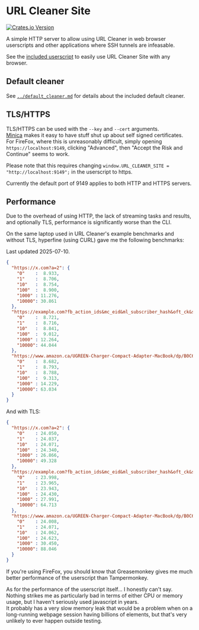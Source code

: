 # URL Cleaner Site

[![Crates.io Version](https://img.shields.io/crates/v/url-cleaner-site)](https://crates.io/crates/url-cleaner-site/)

A simple HTTP server to allow using URL Cleaner in web browser userscripts and other applications where SSH tunnels are infeasable.

See the [included userscript](url-cleaner-site.js) to easily use URL Cleaner Site with any browser.

## Default cleaner

See [`../default_cleaner.md`](../default_cleaner.md) for details about the included default cleaner.

## TLS/HTTPS

TLS/HTTPS can be used with the `--key` and `--cert` arguments.  
[Minica](https://github.com/jsha/minica) makes it easy to have stuff shut up about self signed certificates.  
For FireFox, where this is unreasonably difficult, simply opening `https://localhost:9149`, clicking "Advanced", then "Accept the Risk and Continue" seems to work.

Please note that this requires changing `window.URL_CLEANER_SITE = "http://localhost:9149";` in the userscript to https.

Currently the default port of 9149 applies to both HTTP and HTTPS servers.

## Performance

Due to the overhead of using HTTP, the lack of streaming tasks and results, and optionally TLS, performance is significantly worse than the CLI.

On the same laptop used in URL Cleaner's example benchmarks and without TLS, hyperfine (using CURL) gave me the following benchmarks:

Last updated 2025-07-10.

```Json
{
  "https://x.com?a=2": {
    "0"    :  8.933,
    "1"    :  8.706,
    "10"   :  8.754,
    "100"  :  8.900,
    "1000" : 11.276,
    "10000": 30.861
  },
  "https://example.com?fb_action_ids&mc_eid&ml_subscriber_hash&oft_ck&s_cid&unicorn_click_id": {
    "0"    :  8.721,
    "1"    :  8.716,
    "10"   :  8.841,
    "100"  :  9.012,
    "1000" : 12.264,
    "10000": 44.044
  },
  "https://www.amazon.ca/UGREEN-Charger-Compact-Adapter-MacBook/dp/B0C6DX66TN/ref=sr_1_5?crid=2CNEQ7A6QR5NM&keywords=ugreen&qid=1704364659&sprefix=ugreen%2Caps%2C139&sr=8-5&ufe=app_do%3Aamzn1.fos.b06bdbbe-20fd-4ebc-88cf-fa04f1ca0da8": {
    "0"    :  8.682,
    "1"    :  8.793,
    "10"   :  8.788,
    "100"  :  9.313,
    "1000" : 14.229,
    "10000": 63.034
  }
}
```

And with TLS:

```Json
{
  "https://x.com?a=2": {
    "0"    : 24.050,
    "1"    : 24.037,
    "10"   : 24.071,
    "100"  : 24.340,
    "1000" : 26.866,
    "10000": 49.328
  },
  "https://example.com?fb_action_ids&mc_eid&ml_subscriber_hash&oft_ck&s_cid&unicorn_click_id": {
    "0"    : 23.998,
    "1"    : 23.965,
    "10"   : 23.943,
    "100"  : 24.430,
    "1000" : 27.991,
    "10000": 64.713
  },
  "https://www.amazon.ca/UGREEN-Charger-Compact-Adapter-MacBook/dp/B0C6DX66TN/ref=sr_1_5?crid=2CNEQ7A6QR5NM&keywords=ugreen&qid=1704364659&sprefix=ugreen%2Caps%2C139&sr=8-5&ufe=app_do%3Aamzn1.fos.b06bdbbe-20fd-4ebc-88cf-fa04f1ca0da8": {
    "0"    : 24.008,
    "1"    : 24.071,
    "10"   : 24.062,
    "100"  : 24.623,
    "1000" : 30.450,
    "10000": 88.046
  }
}
```

If you're using FireFox, you should know that Greasemonkey gives me much better performance of the userscript than Tampermonkey.  

As for the performance of the userscript itself... I honestly can't say. Nothing strikes me as particularly bad in terms of either CPU or memory usage, but I haven't seriously used javascript in years.  
It probably has a very slow memory leak that would be a problem when on a long-running webpage session having billions of elements, but that's very unlikely to ever happen outside testing.
